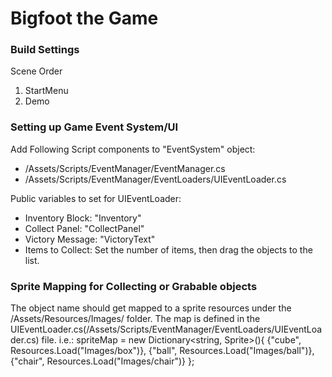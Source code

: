 # Bigfoot the Game

### Build Settings
Scene Order
1. StartMenu
2. Demo



### Setting up Game Event System/UI
Add Following Script components to "EventSystem" object:
- /Assets/Scripts/EventManager/EventManager.cs
- /Assets/Scripts/EventManager/EventLoaders/UIEventLoader.cs

Public variables to set for UIEventLoader:
- Inventory Block: "Inventory"
- Collect Panel: "CollectPanel"
- Victory Message: "VictoryText"
- Items to Collect: Set the number of items, then drag the objects to the list.

### Sprite Mapping for Collecting or Grabable objects

The object name should get mapped to a sprite resources under the /Assets/Resources/Images/ folder. The map is defined in the UIEventLoader.cs(/Assets/Scripts/EventManager/EventLoaders/UIEventLoader.cs) file.
i.e.:
spriteMap = new Dictionary<string, Sprite>(){
    {"cube", Resources.Load<Sprite>("Images/box")},
    {"ball", Resources.Load<Sprite>("Images/ball")},
    {"chair", Resources.Load<Sprite>("Images/chair")}
};